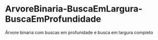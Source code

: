 # ArvoreBinaria-BuscaEmLargura-BuscaEmProfundidade
Árvore binaria com buscas em profunidade e busca em largura completo
